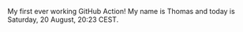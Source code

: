 My first ever working GitHub Action!
My name is Thomas and today is Saturday, 20 August, 20:23 CEST. 
